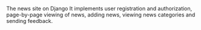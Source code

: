 The news site on Django
It implements user registration and authorization, page-by-page viewing of news, adding news, viewing news categories and sending feedback.
